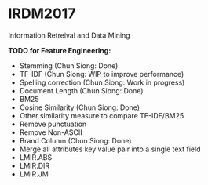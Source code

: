 # IRDM2017
Information Retreival and Data Mining

**TODO for Feature Engineering:**
+ Stemming (Chun Siong: Done)
+ TF-IDF (Chun Siong: WIP to improve performance)
+ Spelling correction (Chun Siong: Work in progress)
+ Document Length (Chun Siong: Done)
+ BM25 
+ Cosine Similarity (Chun Siong: Done)
+ Other similarity measure to compare TF-IDF/BM25
+ Remove punctuation
+ Remove Non-ASCII
+ Brand Column (Chun Siong: Done)
+ Merge all attributes key value pair into a single text field
+ LMIR.ABS
+ LMIR.DIR
+ LMIR.JM



